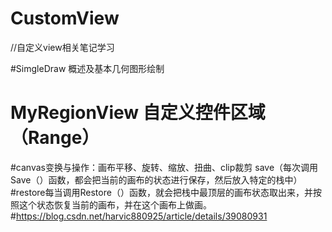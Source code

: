 # CustomView
//自定义view相关笔记学习

#SimgleDraw 概述及基本几何图形绘制
# MyRegionView 自定义控件区域（Range）
#canvas变换与操作：画布平移、旋转、缩放、扭曲、clip裁剪  save（每次调用Save（）函数，都会把当前的画布的状态进行保存，然后放入特定的栈中）
  #restore每当调用Restore（）函数，就会把栈中最顶层的画布状态取出来，并按照这个状态恢复当前的画布，并在这个画布上做画。
  #https://blog.csdn.net/harvic880925/article/details/39080931
